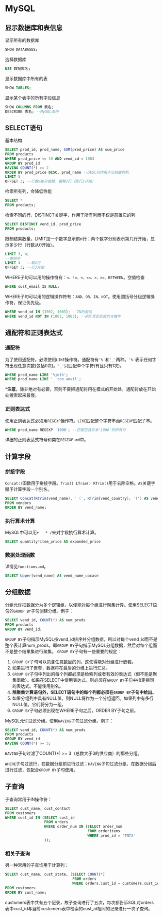 # MySQL

## 显示数据库和表信息
显示所有的数据库
```SQL
SHOW DATABASES;
```
选择数据库
```SQL
USE 数据库名; 
```
显示数据库中所有的表
```SQL
SHOW TABLES;
```
显示某个表中的所有字段信息
```SQL
SHOW COLUMNS FROM 表名;
DESCRIBE 表名; --MySQL支持
```

## SELECT语句
基本结构
```SQL
SELECT prod_id, prod_name, SUM(prod_price) AS sum_price
FROM products
WHERE prod_price <= 10 AND vend_id = 1003
GROUP BY prod_id
HAVING COUNT(*) >= 2
ORDER BY prod_price DESC, prod_name --DESC只作用于它前面的列
LIMIT 5
OFFSET 3; --行数从0开始算，偏移3行（即行3开始）
```
检索所有列，会降低性能
```SQL
SELECT *
FROM products;
```
检索不同的行，DISTINCT关键字，作用于所有列而不仅是前置它的列
```SQL
SELECT DISTINCT vend_id, prod_price
FROM products;
```
限制结果数量。LIMIT加一个数字显示前n行；两个数字分别表示第几行开始，显示多少行（行数从0开始）。
```SQL
LIMIT 3, 4;
--等同于
LIMIT 4   --取4行
OFFSET 3; --行3开始
```
WHERE子句可以用的操作符有：`=、!=、<、<=、>、>=、BETWEEN`。空值检查
```SQL
WHERE cust_email IS NULL;
```
WHERE子句可以用的逻辑操作符有：`AND、OR、IN、NOT`。使用圆括号分组逻辑操作符，保证优先级。
```SQL
WHERE vend_id IN (1002, 1003); --IN的用法
WHERE vend_id NOT IN (1002, 1003); --NOT否定后面的关键字
```

## 通配符和正则表达式
### 通配符
为了使用通配符，必须使用`LIKE`操作符。通配符有`'%'`和`'_'`两种。`'%'`表示任何字符出现任意次数(包括0次)。`'_'`只匹配单个字符(有且只有1次)。
```SQL
WHERE prod_name LIKE '%jet%';
WHERE prod_name LIKE '_ ton anvil';
```
***注意**，除非绝对有必要，否则不要把通配符用在模式的开始处，通配符放在开始处搜索起来最慢。

### 正则表达式
使用正则表达式必须用`REGEXP`操作符。`LIKE`匹配整个字符串而`REGEXP`匹配子串。
```SQL
WHERE prod_name REGEXP '1000'; --匹配包含文本'1000'的所有行
```
详细的正则表达式符号和类在`REGEXP.md`中。

## 计算字段

### 拼接字段
`Concat()`函数用于拼接字段。`Trim() LTrim() RTrim()`用于去除空格。`AS`关键字赋予计算字段一个别名。
```SQL
SELECT Concat(RTrim(vend_name), ' (', RTrim(vend_country), ')') AS vend_title
FROM vendors
ORDER BY vend_name;
```

### 执行算术计算
MySQL中可以用`+ - * /`来对字段执行算术计算。
```SQL
SELECT quantity*item_price AS expanded_price
```

### 数据处理函数
详情见`functions.md`。
```SQL
SELECT Upper(vend_name) AS vend_name_upcase
```

## 分组数据 
分组允许把数据分为多个逻辑组，以便能对每个组进行聚集计算。使用SELECT语句的`GROUP BY`子句创建分组。例子：
```SQL
SELECT vend_id, COUNT(*) AS num_prods
FROM products
GROUP BY vend_id;
```
`GROUP BY`子句指示MySQL按vend_id排序并分组数据，所以对每个vend_id而不是整个表计算num_prods。即`GROUP BY`子句指示MySQL分组数据，然后对每个组而不是整个结果集进行聚集。
`GROUP BY`子句有一些重要的规定：
1. `GROUP BY`子句可以包含任意数目的列，这使得能对分组进行嵌套。
2. 如果进行了嵌套，数据将在最后的分组上进行汇总。
3. `GROUP BY`子句中列出的每个列都必须是检索列或者有效的表达式（但不能是聚集函数）。如果在SELECT中使用表达式，则必须在`GROUP BY`子句中指定相同的表达式。不能使用别名。
4. **除聚集计算语句外，SELECT语句中的每个列都必须在`GROUP BY`子句中给出**。
5. 如果分组列中具有NULL值，则NULL将作为一个分组返回。如果列中有多行NULL值，它们将分为一组。
6. `GROUP BY`子句必须出现在WHERE子句之后，ORDER BY子句之前。

MySQL允许过滤分组。使用`HAVING`子句过滤分组。例子：
```SQL
SELECT vend_id, COUNT(*) AS num_prods
FROM products
GROUP BY vend_id
HAVING COUNT(*) >= 3;
```
`HAVING`子句过滤了COUNT(*) >= 3（总数大于3的供应商）的那些分组。

`WHERE`子句过滤行，在数据分组前进行过滤；`HAVING`子句过滤分组，在数据分组后进行过滤，仅配合`GROUP BY`子句使用。

## 子查询
子查询常用于IN操作符：
```SQL
SELECT cust_name, cust_contact
FROM customers
WHERE cust_id IN (SELECT cust_id
                  FROM orders
                  WHERE order_num IN (SELECT order_num
                                      FROM orderitems
                                      WHERE prod_id = 'TNT2'
                  ));
```

### 相关子查询
另一种常用的子查询用于计算列：
```SQL
SELECT cust_name, cust_state, (SELECT COUNT(*)
                               FROM orders
                               WHERE orders.cust_id = customers.cust_id) AS orders
FROM customers
ORDER BY cust_name;
```
customers表中共有五个记录，故子查询进行了五次，每次都告诉SQL对orders表中cust_id与当前customers表中检索的cust_id相同的记录进行一次子查询。




```SQL

```